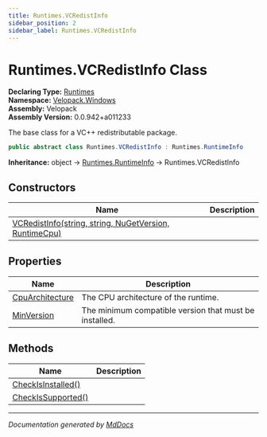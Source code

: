 ```yaml
---
title: Runtimes.VCRedistInfo
sidebar_position: 2
sidebar_label: Runtimes.VCRedistInfo
---
```

<!--  
  <auto-generated>   
    The contents of this file were generated by a tool.  
    Changes to this file may be list if the file is regenerated  
  </auto-generated>   
-->

# Runtimes.VCRedistInfo Class

**Declaring Type:** [Runtimes](../index.md)  
**Namespace:** [Velopack.Windows](../../index.md)  
**Assembly:** Velopack  
**Assembly Version:** 0.0.942+a011233

 The base class for a VC++ redistributable package. 

```csharp
public abstract class Runtimes.VCRedistInfo : Runtimes.RuntimeInfo
```

**Inheritance:** object → [Runtimes.RuntimeInfo](../RuntimeInfo/index.md) → Runtimes.VCRedistInfo

## Constructors

| Name                                                                            | Description |
| ------------------------------------------------------------------------------- | ----------- |
| [VCRedistInfo(string, string, NuGetVersion, RuntimeCpu)](constructors/index.md) |             |

## Properties

| Name                                             | Description                                              |
| ------------------------------------------------ | -------------------------------------------------------- |
| [CpuArchitecture](properties/CpuArchitecture.md) |  The CPU architecture of the runtime.                    |
| [MinVersion](properties/MinVersion.md)           |  The minimum compatible version that must be installed.  |

## Methods

| Name                                              | Description |
| ------------------------------------------------- | ----------- |
| [CheckIsInstalled()](methods/CheckIsInstalled.md) |             |
| [CheckIsSupported()](methods/CheckIsSupported.md) |             |

___

*Documentation generated by [MdDocs](https://github.com/ap0llo/mddocs)*
